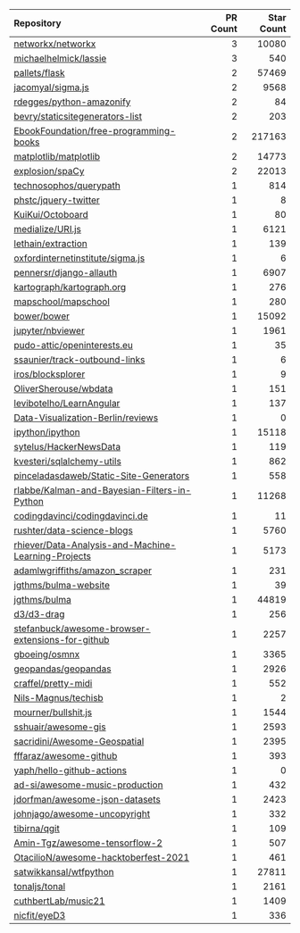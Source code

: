 | Repository | PR Count | Star Count |
| :-- | --: | --: |
[networkx/networkx](https://github.com/networkx/networkx) | 3 | 10080
[michaelhelmick/lassie](https://github.com/michaelhelmick/lassie) | 3 | 540
[pallets/flask](https://github.com/pallets/flask) | 2 | 57469
[jacomyal/sigma.js](https://github.com/jacomyal/sigma.js) | 2 | 9568
[rdegges/python-amazonify](https://github.com/rdegges/python-amazonify) | 2 | 84
[bevry/staticsitegenerators-list](https://github.com/bevry/staticsitegenerators-list) | 2 | 203
[EbookFoundation/free-programming-books](https://github.com/EbookFoundation/free-programming-books) | 2 | 217163
[matplotlib/matplotlib](https://github.com/matplotlib/matplotlib) | 2 | 14773
[explosion/spaCy](https://github.com/explosion/spaCy) | 2 | 22013
[technosophos/querypath](https://github.com/technosophos/querypath) | 1 | 814
[phstc/jquery-twitter](https://github.com/phstc/jquery-twitter) | 1 | 8
[KuiKui/Octoboard](https://github.com/KuiKui/Octoboard) | 1 | 80
[medialize/URI.js](https://github.com/medialize/URI.js) | 1 | 6121
[lethain/extraction](https://github.com/lethain/extraction) | 1 | 139
[oxfordinternetinstitute/sigma.js](https://github.com/oxfordinternetinstitute/sigma.js) | 1 | 6
[pennersr/django-allauth](https://github.com/pennersr/django-allauth) | 1 | 6907
[kartograph/kartograph.org](https://github.com/kartograph/kartograph.org) | 1 | 276
[mapschool/mapschool](https://github.com/mapschool/mapschool) | 1 | 280
[bower/bower](https://github.com/bower/bower) | 1 | 15092
[jupyter/nbviewer](https://github.com/jupyter/nbviewer) | 1 | 1961
[pudo-attic/openinterests.eu](https://github.com/pudo-attic/openinterests.eu) | 1 | 35
[ssaunier/track-outbound-links](https://github.com/ssaunier/track-outbound-links) | 1 | 6
[iros/blocksplorer](https://github.com/iros/blocksplorer) | 1 | 9
[OliverSherouse/wbdata](https://github.com/OliverSherouse/wbdata) | 1 | 151
[levibotelho/LearnAngular](https://github.com/levibotelho/LearnAngular) | 1 | 137
[Data-Visualization-Berlin/reviews](https://github.com/Data-Visualization-Berlin/reviews) | 1 | 0
[ipython/ipython](https://github.com/ipython/ipython) | 1 | 15118
[sytelus/HackerNewsData](https://github.com/sytelus/HackerNewsData) | 1 | 119
[kvesteri/sqlalchemy-utils](https://github.com/kvesteri/sqlalchemy-utils) | 1 | 862
[pinceladasdaweb/Static-Site-Generators](https://github.com/pinceladasdaweb/Static-Site-Generators) | 1 | 558
[rlabbe/Kalman-and-Bayesian-Filters-in-Python](https://github.com/rlabbe/Kalman-and-Bayesian-Filters-in-Python) | 1 | 11268
[codingdavinci/codingdavinci.de](https://github.com/codingdavinci/codingdavinci.de) | 1 | 11
[rushter/data-science-blogs](https://github.com/rushter/data-science-blogs) | 1 | 5760
[rhiever/Data-Analysis-and-Machine-Learning-Projects](https://github.com/rhiever/Data-Analysis-and-Machine-Learning-Projects) | 1 | 5173
[adamlwgriffiths/amazon_scraper](https://github.com/adamlwgriffiths/amazon_scraper) | 1 | 231
[jgthms/bulma-website](https://github.com/jgthms/bulma-website) | 1 | 39
[jgthms/bulma](https://github.com/jgthms/bulma) | 1 | 44819
[d3/d3-drag](https://github.com/d3/d3-drag) | 1 | 256
[stefanbuck/awesome-browser-extensions-for-github](https://github.com/stefanbuck/awesome-browser-extensions-for-github) | 1 | 2257
[gboeing/osmnx](https://github.com/gboeing/osmnx) | 1 | 3365
[geopandas/geopandas](https://github.com/geopandas/geopandas) | 1 | 2926
[craffel/pretty-midi](https://github.com/craffel/pretty-midi) | 1 | 552
[Nils-Magnus/techisb](https://github.com/Nils-Magnus/techisb) | 1 | 2
[mourner/bullshit.js](https://github.com/mourner/bullshit.js) | 1 | 1544
[sshuair/awesome-gis](https://github.com/sshuair/awesome-gis) | 1 | 2593
[sacridini/Awesome-Geospatial](https://github.com/sacridini/Awesome-Geospatial) | 1 | 2395
[fffaraz/awesome-github](https://github.com/fffaraz/awesome-github) | 1 | 393
[yaph/hello-github-actions](https://github.com/yaph/hello-github-actions) | 1 | 0
[ad-si/awesome-music-production](https://github.com/ad-si/awesome-music-production) | 1 | 432
[jdorfman/awesome-json-datasets](https://github.com/jdorfman/awesome-json-datasets) | 1 | 2423
[johnjago/awesome-uncopyright](https://github.com/johnjago/awesome-uncopyright) | 1 | 332
[tibirna/qgit](https://github.com/tibirna/qgit) | 1 | 109
[Amin-Tgz/awesome-tensorflow-2](https://github.com/Amin-Tgz/awesome-tensorflow-2) | 1 | 507
[OtacilioN/awesome-hacktoberfest-2021](https://github.com/OtacilioN/awesome-hacktoberfest-2021) | 1 | 461
[satwikkansal/wtfpython](https://github.com/satwikkansal/wtfpython) | 1 | 27811
[tonaljs/tonal](https://github.com/tonaljs/tonal) | 1 | 2161
[cuthbertLab/music21](https://github.com/cuthbertLab/music21) | 1 | 1409
[nicfit/eyeD3](https://github.com/nicfit/eyeD3) | 1 | 336
